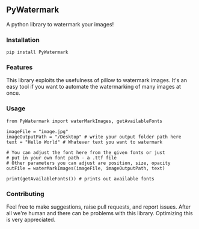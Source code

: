 ## PyWatermark

A python library to watermark your images!

### Installation

`pip install PyWatermark`

### Features

This library exploits the usefulness of pillow to watermark images. It's an easy tool if you want to automate the watermarking of many images at once.

### Usage

```
from PyWatermark import waterMarkImages, getAvailableFonts

imageFile = "image.jpg"
imageOutputPath = "/Desktop" # write your output folder path here 
text = "Hello World" # Whatever text you want to watermark

# You can adjust the font here from the given fonts or just
# put in your own font path - a .ttf file
# Other parameters you can adjust are position, size, opacity
outFile = waterMarkImages(imageFile, imageOutputPath, text)

print(getAvailableFonts()) # prints out available fonts

```
### Contributing

Feel free to make suggestions, raise pull requests, and report issues. After all we're human and there can be problems with this library. Optimizing this is very appreciated.